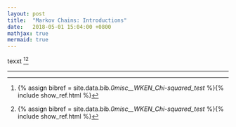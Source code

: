 ```yaml
---
layout: post
title:  "Markov Chains: Introductions"
date:   2018-05-01 15:04:00 +0800
mathjax: true
mermaid: true
---
```

texxt [^2][^3]


***

[^1]: This is a brief study note of Markov Chains. Main reference as listed below:
[^2]:{% assign bibref = site.data.bib._0misc__WKEN_Chi-squared_test_ %}{% include show_ref.html %}
[^3]: {% assign bibref = site.data.bib._0misc__WKEN_Chi-squared_test_ %}{% include show_ref.html %}
[^4]: adjflkein

[author]: # "author"
[title]: # "title"
[year]: # "year"
[publisher]: # "publisher"
